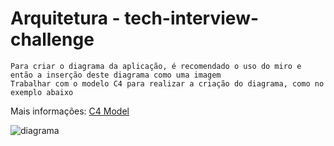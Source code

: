 # Arquitetura - tech-interview-challenge

`Para criar o diagrama da aplicação, é recomendado o uso do miro e então a inserção deste diagrama como uma imagem`  
`Trabalhar com o modelo C4 para realizar a criação do diagrama, como no exemplo abaixo`

Mais informações: [C4 Model](https://c4model.com/)

![diagrama](https://user-images.githubusercontent.com/97189917/154553792-511cf568-3269-4aae-acf9-a71767522cad.jpg)
